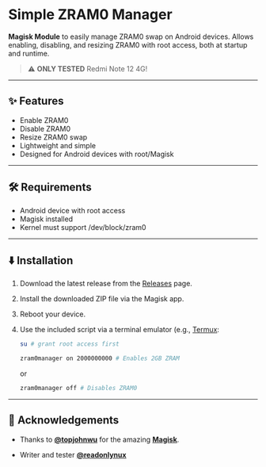 # Simple ZRAM0 Manager


**Magisk Module** to easily manage ZRAM0 swap on Android devices. Allows enabling, disabling, and resizing ZRAM0 with root access, both at startup and runtime.


> ⚠️ **ONLY TESTED** Redmi Note 12 4G!


---


## ✨ Features


- Enable ZRAM0
- Disable ZRAM0
- Resize ZRAM0 swap
- Lightweight and simple
- Designed for Android devices with root/Magisk


---


## 🛠️ Requirements


- Android device with root access
- Magisk installed
- Kernel must support /dev/block/zram0


---


## ⬇️ Installation


1. Download the latest release from the [Releases](https://github.com/readonlynux/simple-zram0-manager/releases/latest) page.
2. Install the downloaded ZIP file via the Magisk app.
3. Reboot your device.
4. Use the included script via a terminal emulator (e.g., [Termux](https://termux.dev/):

   ```sh
   su # grant root access first
   ```
   ```sh
   zram0manager on 2000000000 # Enables 2GB ZRAM
   ```
   or
   ```sh
   zram0manager off # Disables ZRAM0
   ```


---


## 👤 Acknowledgements


- Thanks to **[@topjohnwu](https://github.com/topjohnwu)** for the amazing **[Magisk](https://github.com/topjohnwu/Magisk/)**.


- Writer and tester **[@readonlynux](https://github.com/readonlynux/)**
